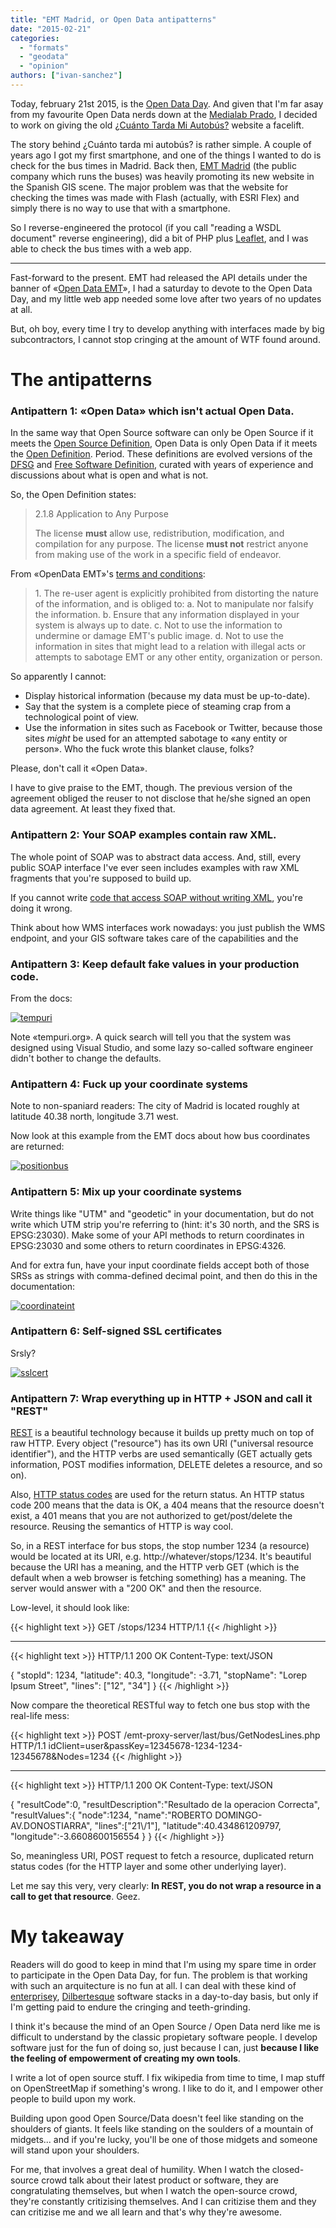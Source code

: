 ```yaml
---
title: "EMT Madrid, or Open Data antipatterns"
date: "2015-02-21"
categories: 
  - "formats"
  - "geodata"
  - "opinion"
authors: ["ivan-sanchez"]
---
```


Today, february 21st 2015, is the [Open Data Day](http://opendataday.org/). And given that I'm far asay from my favourite Open Data nerds down at the [Medialab Prado](http://medialab-prado.es/?lang=en), I decided to work on giving the old [¿Cuánto Tarda Mi Autobús?](http://www.cuantotardamiautobus.es) website a facelift.

The story behind ¿Cuánto tarda mi autobús? is rather simple. A couple of years ago I got my first smartphone, and one of the things I wanted to do is check for the bus times in Madrid. Back then, [EMT Madrid](https://www.emtmadrid.es) (the public company which runs the buses) was heavily promoting its new website in the Spanish GIS scene. The major problem was that the website for checking the times was made with Flash (actually, with ESRI Flex) and simply there is no way to use that with a smartphone.

So I reverse-engineered the protocol (if you call "reading a WSDL document" reverse engineering), did a bit of PHP plus [Leaflet](http://www.leafletjs.org), and I was able to check the bus times with a web app.

* * *

Fast-forward to the present. EMT had released the API details under the banner of «[Open Data EMT](http://opendata.emtmadrid.es/Home.aspx?lang=en-GB)», I had a saturday to devote to the Open Data Day, and my little web app needed some love after two years of no updates at all.

But, oh boy, every time I try to develop anything with interfaces made by big subcontractors, I cannot stop cringing at the amount of WTF found around.

# The antipatterns

### Antipattern 1: «Open Data» which isn't actual Open Data.

In the same way that Open Source software can only be Open Source if it meets the [Open Source Definition](http://opensource.org/osd), Open Data is only Open Data if it meets the [Open Definition](http://opendefinition.org/od/). Period. These definitions are evolved versions of the [DFSG](https://en.wikipedia.org/wiki/Debian_Free_Software_Guidelines) and [Free Software Definition](https://en.wikipedia.org/wiki/The_Free_Software_Definition), curated with years of experience and discussions about what is open and what is not.

So, the Open Definition states:

> 2.1.8 Application to Any Purpose
> 
> The license **must** allow use, redistribution, modification, and compilation for any purpose. The license **must not** restrict anyone from making use of the work in a specific field of endeavor.

From «OpenData EMT»'s [terms and conditions](http://opendata.emtmadrid.es/Documentos/terminosycondiciones.aspx?lang=en-GB):

> 1\. The re-user agent is explicitly prohibited from distorting the nature of the information, and is obliged to: a. Not to manipulate nor falsify the information. b. Ensure that any information displayed in your system is always up to date. c. Not to use the information to undermine or damage EMT's public image. d. Not to use the information in sites that might lead to a relation with illegal acts or attempts to sabotage EMT or any other entity, organization or person.

So apparently I cannot:

- Display historical information (because my data must be up-to-date).
- Say that the system is a complete piece of steaming crap from a technological point of view.
- Use the information in sites such as Facebook or Twitter, because those sites _might_ be used for an attempted sabotage to «any entity or person». Who the fuck wrote this blanket clause, folks?

Please, don't call it «Open Data».

I have to give praise to the EMT, though. The previous version of the agreement obliged the reuser to not disclose that he/she signed an open data agreement. At least they fixed that.

### Antipattern 2: Your SOAP examples contain raw XML.

The whole point of SOAP was to abstract data access. And, still, every public SOAP interface I've ever seen includes examples with raw XML fragments that you're supposed to build up.

If you cannot write [code that access SOAP without writing XML](https://github.com/IvanSanchez/cuantotardamiautobus/blob/642d0d2f9b883befc5530e255ca1b269aedaf25d/src/madrid/linea.php#L31), you're doing it wrong.

Think about how WMS interfaces work nowadays: you just publish the WMS endpoint, and your GIS software takes care of the capabilities and the

### Antipattern 3: Keep default fake values in your production code.

From the docs:

[![tempuri](/imgs/2015/02/tempuri.png?w=625)](/imgs/2015/02/tempuri.png)

Note «tempuri.org». A quick search will tell you that the system was designed using Visual Studio, and some lazy so-called software engineer didn't bother to change the defaults.

### Antipattern 4: Fuck up your coordinate systems

Note to non-spaniard readers: The city of Madrid is located roughly at latitude 40.38 north, longitude 3.71 west.

Now look at this example from the EMT docs about how bus coordinates are returned:

[![positionbus](images/positionbus.png)](/imgs/2015/02/positionbus.png)

### Antipattern 5: Mix up your coordinate systems

Write things like "UTM" and "geodetic" in your documentation, but do not write which UTM strip you're referring to (hint: it's 30 north, and the SRS is EPSG:23030). Make some of your API methods to return coordinates in EPSG:23030 and some others to return coordinates in EPSG:4326.

And for extra fun, have your input coordinate fields accept both of those SRSs as strings with comma-defined decimal point, and then do this in the documentation:

[![coordinateint](/imgs/2015/02/coordinateint.png?w=625)](/imgs/2015/02/coordinateint.png)

### Antipattern 6: Self-signed SSL certificates

Srsly?

[![sslcert](images/sslcert.png)](/imgs/2015/02/sslcert.png)

### Antipattern 7: Wrap everything up in HTTP + JSON and call it "REST"

[REST](https://en.wikipedia.org/wiki/Representational_state_transfer) is a beautiful technology because it builds up pretty much on top of raw HTTP. Every object ("resource") has its own URI ("universal resource identifier"), and the HTTP verbs are used semantically (GET actually gets information, POST modifies information, DELETE deletes a resource, and so on).

Also, [HTTP status codes](https://en.wikipedia.org/wiki/List_of_HTTP_status_codes) are used for the return status. An HTTP status code 200 means that the data is OK, a 404 means that the resource doesn't exist, a 401 means that you are not authorized to get/post/delete the resource. Reusing the semantics of HTTP is way cool.

So, in a REST interface for bus stops, the stop number 1234 (a resource) would be located at its URI, e.g. http://whatever/stops/1234. It's beautiful because the URI has a meaning, and the HTTP verb GET (which is the default when a web browser is fetching something) has a meaning. The server would answer with a "200 OK" and then the resource.

Low-level, it should look like:

{{< highlight text >}}
GET /stops/1234 HTTP/1.1
{{< /highlight >}}

-----

{{< highlight text >}}
HTTP/1.1 200 OK
Content-Type: text/JSON

{
"stopId": 1234, 
"latitude": 40.3,
"longitude": -3.71,
"stopName": "Lorep Ipsum Street",
"lines": \["12", "34"\]
}
{{< /highlight >}}

Now compare the theoretical RESTful way to fetch one bus stop with the real-life mess:

{{< highlight text >}}
POST /emt-proxy-server/last/bus/GetNodesLines.php HTTP/1.1
idClient=user&passKey=12345678-1234-1234-12345678&Nodes=1234
{{< /highlight >}}

-----

{{< highlight text >}}
HTTP/1.1 200 OK
Content-Type: text/JSON

{
"resultCode":0,
"resultDescription":"Resultado de la operacion Correcta",
"resultValues":{
  "node":1234,
  "name":"ROBERTO DOMINGO-AV.DONOSTIARRA",
  "lines":\["21\\/1"\],
  "latitude":40.434861209797,
  "longitude":-3.6608600156554
  }
}
{{< /highlight >}}

So, meaningless URI, POST request to fetch a resource, duplicated return status codes (for the HTTP layer and some other underlying layer).

Let me say this very, very clearly: **In REST, you do not wrap a resource in a call to get that resource**. Geez.

# My takeaway

Readers will do good to keep in mind that I'm using my spare time in order to participate in the Open Data Day, for fun. The problem is that working with such an arquitecture is no fun at all. I can deal with these kind of [enterprisey](https://en.wiktionary.org/wiki/enterprisey), [Dilbertesque](http://www.urbandictionary.com/define.php?term=Dilbertesque) software stacks in a day-to-day basis, but only if I'm getting paid to endure the cringing and teeth-grinding.

I think it's because the mind of an Open Source / Open Data nerd like me is difficult to understand by the classic propietary software people. I develop software just for the fun of doing so, just because I can, just **because I like the feeling of empowerment of creating my own tools**.

I write a lot of open source stuff. I fix wikipedia from time to time, I map stuff on OpenStreetMap if something's wrong. I like to do it, and I empower other people to build upon my work.

Building upon good Open Source/Data doesn't feel like standing on the shoulders of giants. It feels like standing on the soulders of a mountain of midgets... and if you're lucky, you'll be one of those midgets and someone will stand upon your shoulders.

For me, that involves a great deal of humility. When I watch the closed-source crowd talk about their latest product or software, they are congratulating themselves, but when I watch the open-source crowd, they're constantly critizising themselves. And I can critizise them and they can critizise me and we all learn and that's why they're awesome.

</rant>
